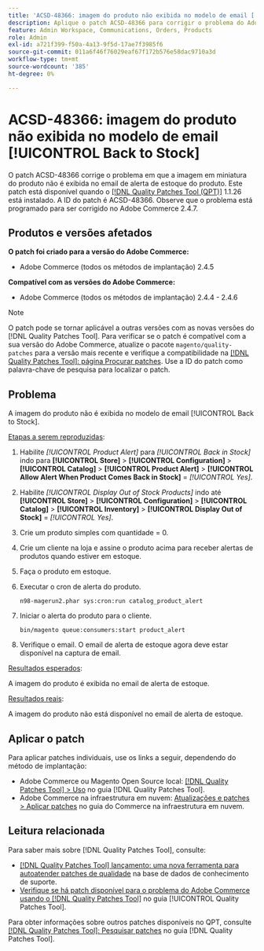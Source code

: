 ```yaml
---
title: 'ACSD-48366: imagem do produto não exibida no modelo de email [!UICONTROL Back to Stock]'
description: Aplique o patch ACSD-48366 para corrigir o problema do Adobe Commerce em que a imagem em miniatura do produto não é exibida no email de alerta de estoque do produto.
feature: Admin Workspace, Communications, Orders, Products
role: Admin
exl-id: a721f399-f50a-4a13-9f5d-17ae7f3985f6
source-git-commit: 011a6f46f76029eaf67f172b576e58dac9710a3d
workflow-type: tm+mt
source-wordcount: '385'
ht-degree: 0%

---
```


# ACSD-48366: imagem do produto não exibida no modelo de email [!UICONTROL Back to Stock]

O patch ACSD-48366 corrige o problema em que a imagem em miniatura do produto não é exibida no email de alerta de estoque do produto. Este patch está disponível quando o [[!DNL Quality Patches Tool (QPT)]](https://experienceleague.adobe.com/en/docs/commerce-operations/tools/quality-patches-tool/quality-patches-tool-to-self-serve-quality-patches) 1.1.26 está instalado. A ID do patch é ACSD-48366. Observe que o problema está programado para ser corrigido no Adobe Commerce 2.4.7.

## Produtos e versões afetados

**O patch foi criado para a versão do Adobe Commerce:**

* Adobe Commerce (todos os métodos de implantação) 2.4.5

**Compatível com as versões do Adobe Commerce:**

* Adobe Commerce (todos os métodos de implantação) 2.4.4 - 2.4.6

>[!NOTE]
>
>O patch pode se tornar aplicável a outras versões com as novas versões do [!DNL Quality Patches Tool]. Para verificar se o patch é compatível com a sua versão do Adobe Commerce, atualize o pacote `magento/quality-patches` para a versão mais recente e verifique a compatibilidade na [[!DNL Quality Patches Tool]: página Procurar patches](https://experienceleague.adobe.com/tools/commerce-quality-patches/index.html). Use a ID do patch como palavra-chave de pesquisa para localizar o patch.

## Problema

A imagem do produto não é exibida no modelo de email [!UICONTROL Back to Stock].

<u>Etapas a serem reproduzidas</u>:

1. Habilite *[!UICONTROL Product Alert]* para *[!UICONTROL Back in Stock]* indo para **[!UICONTROL Store]** > **[!UICONTROL Configuration]** > **[!UICONTROL Catalog]** > **[!UICONTROL Product Alert]** > **[!UICONTROL Allow Alert When Product Comes Back in Stock]** = *[!UICONTROL Yes]*.
1. Habilite *[!UICONTROL Display Out of Stock Products]* indo até **[!UICONTROL Store]** > **[!UICONTROL Configuration]** > **[!UICONTROL Catalog]** > **[!UICONTROL Inventory]** > **[!UICONTROL Display Out of Stock]** = *[!UICONTROL Yes]*.
1. Crie um produto simples com quantidade = 0.
1. Crie um cliente na loja e assine o produto acima para receber alertas de produtos quando estiver em estoque.
1. Faça o produto em estoque.
1. Executar o cron de alerta do produto.

   ```
   n98-magerun2.phar sys:cron:run catalog_product_alert
   ```

1. Iniciar o alerta do produto para o cliente.

   ```
   bin/magento queue:consumers:start product_alert
   ```

1. Verifique o email. O email de alerta de estoque agora deve estar disponível na captura de email.

<u>Resultados esperados</u>:

A imagem do produto é exibida no email de alerta de estoque.

<u>Resultados reais</u>:

A imagem do produto não está disponível no email de alerta de estoque.

## Aplicar o patch

Para aplicar patches individuais, use os links a seguir, dependendo do método de implantação:

* Adobe Commerce ou Magento Open Source local: [[!DNL Quality Patches Tool] > Uso](/help/tools/quality-patches-tool/usage.md) no guia [!DNL Quality Patches Tool].
* Adobe Commerce na infraestrutura em nuvem: [Atualizações e patches > Aplicar patches](https://experienceleague.adobe.com/docs/commerce-cloud-service/user-guide/develop/upgrade/apply-patches.html) no guia do Commerce na infraestrutura em nuvem.

## Leitura relacionada

Para saber mais sobre [!DNL Quality Patches Tool], consulte:

* [[!DNL Quality Patches Tool] lançamento: uma nova ferramenta para autoatender patches de qualidade](https://experienceleague.adobe.com/en/docs/commerce-operations/tools/quality-patches-tool/quality-patches-tool-to-self-serve-quality-patches) na base de dados de conhecimento de suporte.
* [Verifique se há patch disponível para o problema do Adobe Commerce usando o  [!DNL Quality Patches Tool]](/help/tools/quality-patches-tool/patches-available-in-qpt/check-patch-for-magento-issue-with-magento-quality-patches.md) no guia [!UICONTROL Quality Patches Tool].


Para obter informações sobre outros patches disponíveis no QPT, consulte [[!DNL Quality Patches Tool]: Pesquisar patches](https://experienceleague.adobe.com/tools/commerce-quality-patches/index.html) no guia [!DNL Quality Patches Tool].
